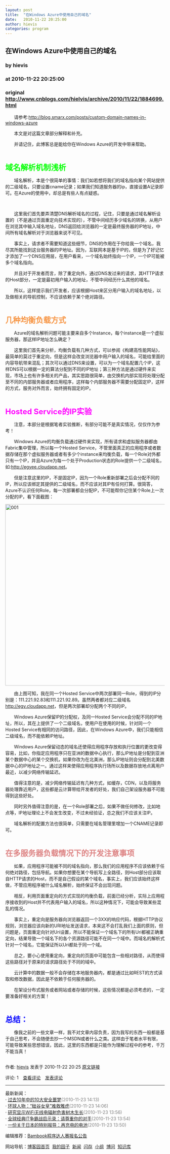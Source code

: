 ```yaml
---
layout: post
title:  "在Windows Azure中使用自己的域名"
date:   2010-11-22 20:25:00
author: hievis
categories: program
---
```


## 在Windows Azure中使用自己的域名
### by hievis
### at 2010-11-22 20:25:00
### original <http://www.cnblogs.com/hielvis/archive/2010/11/22/1884699.html>

<p><p>       请参考:<a href="http://blog.smarx.com/posts/custom-domain-names-in-windows-azure">http://blog.smarx.com/posts/custom-domain-names-in-windows-azure</a></p>  <p>       本文是对这篇文章部分解释和补充。</p>  <p>       并请记住，此博客总是能给你在Windows Azure的开发中带来帮助。</p>  <p> </p>  <p><font color="#00ff00" size="5"><strong>域名解析机制浅析</strong></font></p>  <p>       域名解析，本是个很简单的事情：我们如若想将我们的域名指向某个网站提供的二级域名，只要设置cname记录；如果我们知道服务器的ip，直接设置A记录即可。在Azure的使用中，却总是有些人有点疑惑。</p>  <p> </p>  <p>       这里我们首先要弄清楚DNS解析域名的过程，记住，只要是通过域名解析设置的（不是通过页面重定向技术实现的），不管中间经历多少域名的转换，从用户在浏览其中输入域名地址，DNS返回给浏览器的一定是最终服务器的IP地址，中间所有域名解析对于浏览器来说不可见。</p>  <p>       事实上，请求者不需要知道这些细节，DNS的作用在于你给我一个域名，我尽其所能找到这台服务器的IP地址。因为，互联网本是基于IP的，但是为了好记忆才添加了一个DNS应用层，在用户看来，一个域名始终指向一个IP，一个IP可能被多个域名指向。</p>  <p>       并且对于开发者而言，除了重定向外，通过DNS发过来的请求，其HTTP请求的Host部分，一定是最初用户输入的地址，不管中间经历什么其他的域名。</p>  <p>       所以，这样提示我们开发者，应该根据Host来区分用户输入的域名地址，以及做相关的导航控制，不应该依赖于某个绝对路径。</p>  <p> </p>  <p><font color="#f79646" size="5"><strong>几种均衡负载方式</strong></font></p>  <p>       Azure的域名解析问题可能主要来自多个Instance，每个instance是一个虚拟服务器，那这样IP地址怎么确定？</p>  <p>       这里我们首先来分析，均衡负载有几种方式，可以参阅《构建高性能网站》，最简单的莫过于重定向，但是这样会改变浏览器中用户输入的域名，可能给里面的内容导航带来混乱；其次可以通过DNS来设置，可以为一个域名配置几个IP，这样DNS可以根据一定的算法分配到不同的IP地址；第三种方法是通过硬件来实现，市场上也有许多相关的产品，其实思路很简单，由交换机内部实现将处理分配至不同的内部服务器或者应用程序，这样每个内部服务器不需要分配固定IP，这样的方式，服务对外而言，始终拥有固定的IP。</p>  <p> </p>  <p><span style="color:#ff00ff;font-size:14pt"><strong><font size="5">Hosted Service的IP实验</font></strong></span></p>  <p>       注意，本部分是根据笔者实验推断，有部分可能不是真实情况，仅仅作为参考！</p>  <p>       Windows Azure的均衡负载通过硬件来实现，所有请求和虚拟服务器都由Fabric集中管理，所以每一个Hosted Service，不管里面真正的应用程序或者数据存储在那个虚拟服务器或者有多少个instance来均衡负载，每一个Role对外都只有一个IP，并且Azure为每一个处于Production状态的Role提供一个二级域名，如:<a href="http://egyee.cloudapp.net">http://egyee.cloudapp.net</a>。</p>  <p>       但是注意这里的IP，不是固定IP，因为一个Role重新部署之后会分配不同的IP，所以应该绑定其提供的二级域名，而不应该对其IP有任何打算。很简答，Azure不认识任何Role，每一次部署都会分配IP，不可能帮你记住某个Role上一次分配的IP，看下面截图：</p>  <p><a href="http://images.cnblogs.com/cnblogs_com/hielvis/Windows-Live-Writer/Windows-Azure_11575/001_2.jpg"><img style="background-image:none;border-bottom:0px;border-left:0px;padding-left:0px;padding-right:0px;display:inline;border-top:0px;border-right:0px;padding-top:0px" title="001" border="0" alt="001" src="http://images.cnblogs.com/cnblogs_com/hielvis/Windows-Live-Writer/Windows-Azure_11575/001_thumb.jpg" width="841" height="572"></a></p>    <p>       由上图可知，我在同一个Hosted Service中两次部署同一Role，得到的IP分别是：111.221.92.83和111.221.92.89。虽然两者都对应二级域名<a href="http://egy.cloudapp.net">http://egy.cloudapp.net</a>，但是两次部署却分配两个不同的IP。</p>  <p>       Windows Azure保留IP的分配权，及同一Hosted Service会分配不同的IP地址，所以，其在上提供了一个二级域名，使用户在使用的时候，针对同一个Hosted Service有相同的访问路径，因此，在Windows Azure中，我们只能相信二级域名，而不能依赖IP地址。</p>  <p>       Windows Azure保留动态的域名还使得应用程序存放和执行位置的更改变得容易，比如，你指定应用程序只在亚洲的数据中心执行，那么IP地址是分配到亚洲某个数据中心的某个交换机，如果你改为在北美洲，那么IP地址则会分配到北美数据中心的IP地址之一。通过这样来使得应用程序执行场所以及数据存放地点离用户最近，以减少网络传输延迟。</p>  <p>       值得注意的是，减少网络传输延迟有几种方式，如缓存，CDN，以及将服务器处理靠近用户，这些都是云计算带给开发者的好处，我们自己架设服务器不可能得到这些好处。</p>  <p>       同时另外值得注意的是，在一个Role部署之后，如果不做任何修改，比如地点等，IP地址理论上不会发生改变，不过未经验证，总之我们不应该关注IP。</p>  <p>       域名解析的配置方法也很简单，只需要在域名管理里增加一个CNAME记录即可。</p>  <p> </p>  <p><font color="#dd8484" size="5"><strong>在多服务器负载情况下的开发注意事项</strong></font></p>  <p>       如果，应用程序可能被不同的域名指向，那么我们的应用程序不应该依赖于任何绝对路径，包括导航。如果你想要在某个导航写上全路径，则Host部分应该取自HTTP请求的Host，而不是自己假设的某个域名，事实上，我们应该始终这样做，不管应用程序被什么域名解析，始终保证不会出现问题。</p>  <p>       相反，利用页面重定向的方式实现的均衡负载，前面已经分析，实际上应用程序接收到的Host并不代表用户输入的域名，所以这种情况下，可能会导致某些混乱的情况。</p>  <p>       事实上，重定向是服务器向浏览器返回一个3XX的响应代码，根据HTTP协议规则，浏览器应该向新的URI地址发送请求，本来这不会打乱我们上面的原则，但问题是，页面重定向针对Uri设置，所以不能保证一个域名下的所有Uri都被正确重定向，结果导致一个域名下的各个资源路径可能不在同一个域中。而域名的解析式针对一个域名，它能保证所以Uri都处于同一个域。</p>  <p>       总之，要小心使用重定向，重定向的页面中可能包含一些相对路径，从而使得这些路径对于原来的请求路径处于不同的域中。</p>  <p>       云计算中的数据一般不会存储在本地服务器内，都是通过比如REST的方式读取和修改数据，因此是不依赖于任何服务器的。</p>  <p>       在架设分布式服务或者网站或者存储的时候，这些情况都是必须考虑的，一定要准备好相关的方案！</p>  <p> </p>  <p><font color="#0000ff" size="5"><strong>总结：</strong></font></p>  <p>       像我之前的一些文章一样，我不对文章内容负责，因为我写的东西一般都是基于自己思考，不会随便去抄一个MSDN或者什么之类。这样由于笔者水平有限，可能导致某些思想错误，因此，这里的东西都是只能作为理解过程中的参考，千万不能当真！</p><img src="http://www.cnblogs.com/hielvis/aggbug/1884699.html?type=1" width="1" height="1" alt=""><p>作者: <a href="http://www.cnblogs.com/hielvis/">hievis</a> 发表于 2010-11-22 20:25 <a href="http://www.cnblogs.com/hielvis/archive/2010/11/22/1884699.html">原文链接</a></p><p>评论: 1　<a href="http://www.cnblogs.com/hielvis/archive/2010/11/22/1884699.html#pagedcomment">查看评论</a>　<a href="http://www.cnblogs.com/hielvis/archive/2010/11/22/1884699.html#commentform">发表评论</a></p><hr><p>最新新闻：<br>· <a href="http://news.cnblogs.com/n/82056/">过去10年中的10大安全噩梦</a><span style="color:gray">(2010-11-23 14:13)</span><br>· <a href="http://news.cnblogs.com/n/82055/">环球人物：“硅谷女皇”难救雅虎</a><span style="color:gray">(2010-11-23 14:06)</span><br>· <a href="http://news.cnblogs.com/n/82054/">研究显示WiFi无线电辐射危害树木生长</a><span style="color:gray">(2010-11-23 13:56)</span><br>· <a href="http://news.cnblogs.com/n/82053/">全球经典IT争霸战启示录：请尊重你的对手</a><span style="color:gray">(2010-11-23 13:54)</span><br>· <a href="http://news.cnblogs.com/n/82052/">一份关于日本的特别报导：再充电的电池</a><span style="color:gray">(2010-11-23 13:50)</span><br></p><p>编辑推荐：<a href="http://www.cnblogs.com/cmt/archive/2010/11/22/1883867.html">Bambook程序达人赛报名公告</a><br></p><p>网站导航：<a href="http://www.cnblogs.com">博客园首页</a>  <a href="http://home.cnblogs.com/">我的园子</a>  <a href="http://news.cnblogs.com">新闻</a>  <a href="http://home.cnblogs.com/ing/">闪存</a>  <a href="http://home.cnblogs.com/group/">小组</a>  <a href="http://space.cnblogs.com/q/">博问</a>  <a href="http://kb.cnblogs.com">知识库</a></p></p>